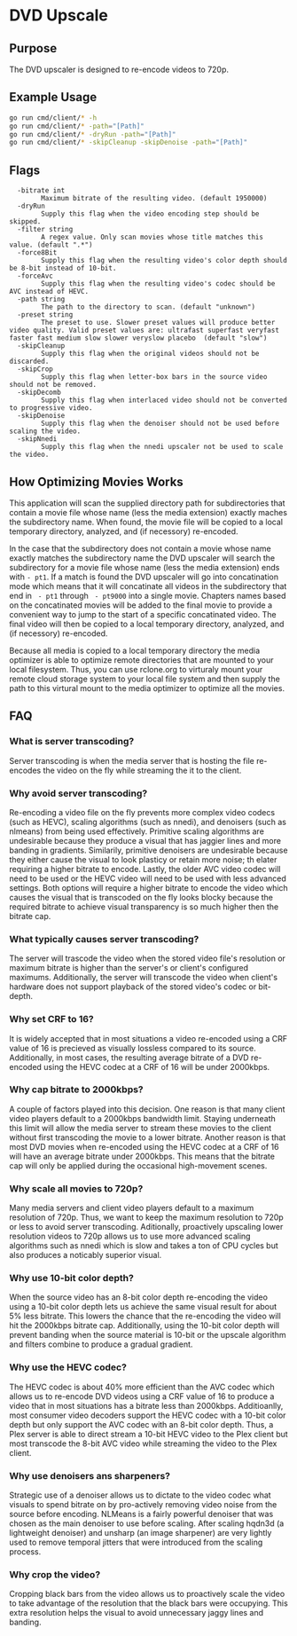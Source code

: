 # DVD Upscale

## Purpose
The DVD upscaler is designed to re-encode videos to 720p.

## Example Usage
```sh
go run cmd/client/* -h
go run cmd/client/* -path="[Path]"
go run cmd/client/* -dryRun -path="[Path]"
go run cmd/client/* -skipCleanup -skipDenoise -path="[Path]"
```

## Flags
```
  -bitrate int
    	Maximum bitrate of the resulting video. (default 1950000)
  -dryRun
    	Supply this flag when the video encoding step should be skipped.
  -filter string
    	A regex value. Only scan movies whose title matches this value. (default ".*")
  -force8Bit
    	Supply this flag when the resulting video's color depth should be 8-bit instead of 10-bit.
  -forceAvc
    	Supply this flag when the resulting video's codec should be AVC instead of HEVC.
  -path string
    	The path to the directory to scan. (default "unknown")
  -preset string
    	The preset to use. Slower preset values will produce better video quality. Valid preset values are: ultrafast superfast veryfast faster fast medium slow slower veryslow placebo  (default "slow")
  -skipCleanup
    	Supply this flag when the original videos should not be discarded.
  -skipCrop
    	Supply this flag when letter-box bars in the source video should not be removed.
  -skipDecomb
    	Supply this flag when interlaced video should not be converted to progressive video.
  -skipDenoise
    	Supply this flag when the denoiser should not be used before scaling the video.
  -skipNnedi
    	Supply this flag when the nnedi upscaler not be used to scale the video.
```

## How Optimizing Movies Works

This application will scan the supplied directory path for subdirectories that contain a movie file whose name (less the media extension) exactly maches the subdirectory name. When found, the movie file will be copied to a local temporary directory, analyzed, and (if necessory) re-encoded.

In the case that the subdirectory does not contain a movie whose name exactly matches the subdirectory name the DVD upscaler will search the subdirectory for a movie file whose name (less the media extension) ends with `- pt1`. If a match is found the DVD upscaler will go into concatination mode which means that it will concatinate all videos in the subdirectory that end in ` - pt1` through ` - pt9000` into a single movie. Chapters names based on the concatinated movies will be added to the final movie to provide a convenient way to jump to the start of a specific concatinated video. The final video will then be copied to a local temporary directory, analyzed, and (if necessory) re-encoded.

Because all media is copied to a local temporary directory the media optimizer is able to optimize remote directories that are mounted to your local filesystem. Thus, you can use rclone.org to virturaly mount your remote cloud storage system to your local file system and then supply the path to this virtural mount to the media optimizer to optimize all the movies.

## FAQ

### What is server transcoding?
Server transcoding is when the media server that is hosting the file re-encodes the video on the fly while streaming the it to the client.

### Why avoid server transcoding?
Re-encoding a video file on the fly prevents more complex video codecs (such as HEVC), scaling algorithms (such as nnedi), and denoisers (such as nlmeans) from being used effectively. Primitive scaling algorithms are undesirable because they produce a visual that has jaggier lines and more banding in gradients. Similarily, primitive denoisers are undesirable because they either cause the visual to look plasticy or retain more noise; th elater requiring a higher bitrate to encode. Lastly, the older AVC video codec will need to be used or the HEVC video will need to be used with less advanced settings. Both options will require a higher bitrate to encode the video which causes the visual that is transcoded on the fly looks blocky because the required bitrate to achieve visual transparency is so much higher then the bitrate cap.

### What typically causes server transcoding?
The server will trascode the video when the stored video file's resolution or maximum bitrate is higher than the server's or client's configured maximums. Additionally, the server will transcode the video when client's hardware does not support playback of the stored video's codec or bit-depth.

### Why set CRF to 16?
It is widely accepted that in most situations a video re-encoded using a CRF value of 16 is precieved as visually lossless compared to its source. Additionally, in most cases, the resulting average bitrate of a DVD re-encoded using the HEVC codec at a CRF of 16 will be under 2000kbps.

### Why cap bitrate to 2000kbps?
A couple of factors played into this decision. One reason is that many client video players default to a 2000kbps bandwidth limit. Staying underneath this limit will allow the media server to stream these movies to the client without first transcoding the movie to a lower bitrate. Another reason is that most DVD movies when re-encoded using the HEVC codec at a CRF of 16 will have an average bitrate under 2000kbps. This means that the bitrate cap will only be applied during the occasional high-movement scenes.

### Why scale all movies to 720p?
Many media servers and client video players default to a maximum resolution of 720p. Thus, we want to keep the maximum resolution to 720p or less to avoid server transcoding. Aditionally, proactively upscaling lower resolution videos to 720p allows us to use more advanced scaling algorithms such as nnedi which is slow and takes a ton of CPU cycles but also produces a noticably superior visual.

### Why use 10-bit color depth?
When the source video has an 8-bit color depth re-encoding the video using a 10-bit color depth lets us achieve the same visual result for about 5% less bitrate. This lowers the chance that the re-encoding the video will hit the 2000kbps bitrate cap. Additionally, using the 10-bit color depth will prevent banding when the source material is 10-bit or the upscale algorithm and filters combine to produce a gradual gradient.

### Why use the HEVC codec?
The HEVC codec is about 40% more efficient than the AVC codec which allows us to re-encode DVD videos using a CRF value of 16 to produce a video that in most situations has a bitrate less than 2000kbps. Additioanlly, most consumer video decoders support the HEVC codec with a 10-bit color depth but only support the AVC codec with an 8-bit color depth. Thus, a Plex server is able to direct stream a 10-bit HEVC video to the Plex client but most transcode the 8-bit AVC video while streaming the video to the Plex client.

### Why use denoisers ans sharpeners?
Strategic use of a denoiser allows us to dictate to the video codec what visuals to spend bitrate on by pro-actively removing video noise from the source before encoding. NLMeans is a fairly powerful denoiser that was chosen as the main denoiser to use before scaling. After scaling hqdn3d (a lightweight denoiser) and unsharp (an image sharpener) are very lightly used to remove temporal jitters that were introduced from the scaling process.

### Why crop the video?
Cropping black bars from the video allows us to proactively scale the video to take advantage of the resolution that the black bars were occupying. This extra resolution helps the visual to avoid unnecessary jaggy lines and banding.
